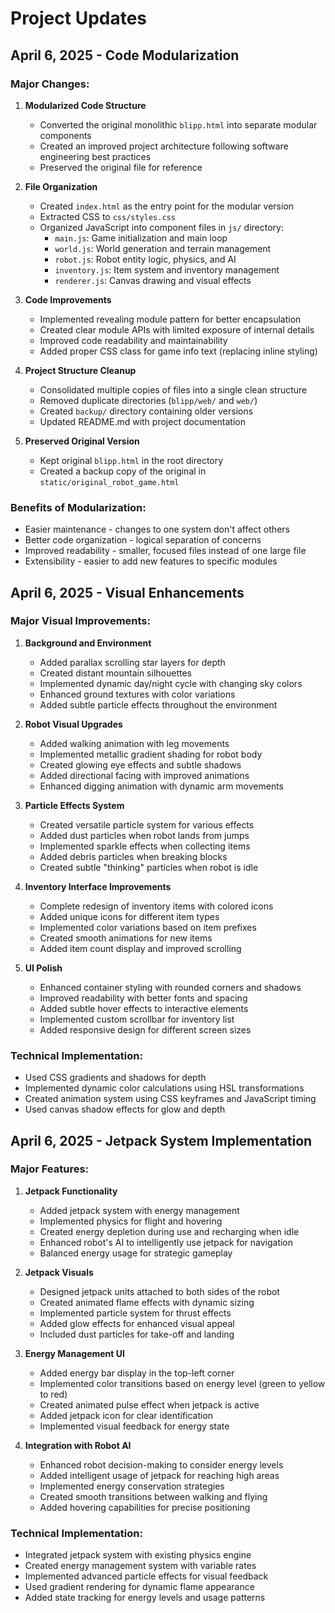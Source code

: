 # Project Updates

## April 6, 2025 - Code Modularization

### Major Changes:
1. **Modularized Code Structure**
   - Converted the original monolithic `blipp.html` into separate modular components
   - Created an improved project architecture following software engineering best practices
   - Preserved the original file for reference

2. **File Organization**
   - Created `index.html` as the entry point for the modular version
   - Extracted CSS to `css/styles.css`
   - Organized JavaScript into component files in `js/` directory:
     - `main.js`: Game initialization and main loop
     - `world.js`: World generation and terrain management
     - `robot.js`: Robot entity logic, physics, and AI
     - `inventory.js`: Item system and inventory management
     - `renderer.js`: Canvas drawing and visual effects

3. **Code Improvements**
   - Implemented revealing module pattern for better encapsulation
   - Created clear module APIs with limited exposure of internal details
   - Improved code readability and maintainability
   - Added proper CSS class for game info text (replacing inline styling)

4. **Project Structure Cleanup**
   - Consolidated multiple copies of files into a single clean structure
   - Removed duplicate directories (`blipp/web/` and `web/`)
   - Created `backup/` directory containing older versions
   - Updated README.md with project documentation

5. **Preserved Original Version**
   - Kept original `blipp.html` in the root directory
   - Created a backup copy of the original in `static/original_robot_game.html`

### Benefits of Modularization:
- Easier maintenance - changes to one system don't affect others
- Better code organization - logical separation of concerns
- Improved readability - smaller, focused files instead of one large file
- Extensibility - easier to add new features to specific modules

## April 6, 2025 - Visual Enhancements

### Major Visual Improvements:

1. **Background and Environment**
   - Added parallax scrolling star layers for depth
   - Created distant mountain silhouettes
   - Implemented dynamic day/night cycle with changing sky colors
   - Enhanced ground textures with color variations
   - Added subtle particle effects throughout the environment

2. **Robot Visual Upgrades**
   - Added walking animation with leg movements
   - Implemented metallic gradient shading for robot body
   - Created glowing eye effects and subtle shadows
   - Added directional facing with improved animations
   - Enhanced digging animation with dynamic arm movements

3. **Particle Effects System**
   - Created versatile particle system for various effects
   - Added dust particles when robot lands from jumps
   - Implemented sparkle effects when collecting items
   - Added debris particles when breaking blocks
   - Created subtle "thinking" particles when robot is idle

4. **Inventory Interface Improvements**
   - Complete redesign of inventory items with colored icons
   - Added unique icons for different item types
   - Implemented color variations based on item prefixes
   - Created smooth animations for new items
   - Added item count display and improved scrolling

5. **UI Polish**
   - Enhanced container styling with rounded corners and shadows
   - Improved readability with better fonts and spacing
   - Added subtle hover effects to interactive elements
   - Implemented custom scrollbar for inventory list
   - Added responsive design for different screen sizes

### Technical Implementation:
- Used CSS gradients and shadows for depth
- Implemented dynamic color calculations using HSL transformations
- Created animation system using CSS keyframes and JavaScript timing
- Used canvas shadow effects for glow and depth

## April 6, 2025 - Jetpack System Implementation

### Major Features:

1. **Jetpack Functionality**
   - Added jetpack system with energy management
   - Implemented physics for flight and hovering
   - Created energy depletion during use and recharging when idle
   - Enhanced robot's AI to intelligently use jetpack for navigation
   - Balanced energy usage for strategic gameplay

2. **Jetpack Visuals**
   - Designed jetpack units attached to both sides of the robot
   - Created animated flame effects with dynamic sizing
   - Implemented particle system for thrust effects
   - Added glow effects for enhanced visual appeal
   - Included dust particles for take-off and landing

3. **Energy Management UI**
   - Added energy bar display in the top-left corner
   - Implemented color transitions based on energy level (green to yellow to red)
   - Created animated pulse effect when jetpack is active
   - Added jetpack icon for clear identification
   - Implemented visual feedback for energy state

4. **Integration with Robot AI**
   - Enhanced robot decision-making to consider energy levels
   - Added intelligent usage of jetpack for reaching high areas
   - Implemented energy conservation strategies
   - Created smooth transitions between walking and flying
   - Added hovering capabilities for precise positioning

### Technical Implementation:
- Integrated jetpack system with existing physics engine
- Created energy management system with variable rates
- Implemented advanced particle effects for visual feedback
- Used gradient rendering for dynamic flame appearance
- Added state tracking for energy levels and usage patterns